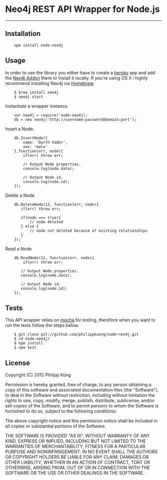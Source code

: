 # Neo4j REST API Wrapper for Node.js

---

## Installation

        npm install node-neo4j

## Usage

In order to use the library you either have to create a [heroku](http://www.heroku.com/) app and add the [Neo4j Addon](https://addons.heroku.com/neo4j) there or install it locally. If you're using OS X i highly recommend installing Neo4j via [Homebrew](http://mxcl.github.com/homebrew/).

        $ brew install neo4j
        $ neo4j start

Instantiate a wrapper instance.

        var neo4j = require('node-neo4j);
        db = new neo4j('http://username:password@domain:port');
        
Insert a Node.

        db.InsertNode({
            name: 'Darth Vader',
            sex: 'male'
        },function(err, node){
            if(err) throw err;
            
            // Output Node properties.
            console.log(node.data);
            
            // Output Node id.
            console.log(node.id);
        });
        
Delete a Node

        db.DeleteNode(12, function(err, node){
           if(err) throw err;
           
           if(node === true){
               // node deleted
           } else {
               // node not deleted because of existing relationships
           }
        });
        
Read a Node

        db.ReadNode(12, function(err, node){
            if(err) throw err;
        
           // Output Node properties.
           console.log(node.data);
           
           // Output Node id.
           console.log(node.id);
        });
        
## Tests

This API wrapper relies on [mocha](https://github.com/visionmedia/mocha) for testing, therefore when you want to run the tests follow the steps below.

        $ git clone git://github.com/philippkueng/node-neo4j.git
        $ cd node-neo4j/
        $ npm install
        $ npm test

## License

Copyright (C) 2012 Philipp Küng

Permission is hereby granted, free of charge, to any person obtaining a copy of this software and associated documentation files (the "Software"), to deal in the Software without restriction, including without limitation the rights to use, copy, modify, merge, publish, distribute, sublicense, and/or sell copies of the Software, and to permit persons to whom the Software is furnished to do so, subject to the following conditions:

The above copyright notice and this permission notice shall be included in all copies or substantial portions of the Software.

THE SOFTWARE IS PROVIDED "AS IS", WITHOUT WARRANTY OF ANY KIND, EXPRESS OR IMPLIED, INCLUDING BUT NOT LIMITED TO THE WARRANTIES OF MERCHANTABILITY, FITNESS FOR A PARTICULAR PURPOSE AND NONINFRINGEMENT. IN NO EVENT SHALL THE AUTHORS OR COPYRIGHT HOLDERS BE LIABLE FOR ANY CLAIM, DAMAGES OR OTHER LIABILITY, WHETHER IN AN ACTION OF CONTRACT, TORT OR OTHERWISE, ARISING FROM, OUT OF OR IN CONNECTION WITH THE SOFTWARE OR THE USE OR OTHER DEALINGS IN THE SOFTWARE.